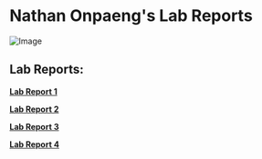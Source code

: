 # Nathan Onpaeng's Lab Reports
![Image](https://crc.losrios.edu//crc/main/img/page-assets/Share-Social-1200x630/cac/business-and-computer-science-social.png)

## Lab Reports: ##
**[Lab Report 1](lab-report-1-week-2.md)**

**[Lab Report 2](lab-report-2-week-4.md)**

**[Lab Report 3](lab-report-3-week-6.md)**

**[Lab Report 4](lab-report-4-week-8.md)**